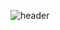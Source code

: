 ![header](https://capsule-render.vercel.app/api?type=rect&color=gradient&customColorList=0,2,2,5,30&text=Eung%20Ae%20World!&fontColor=d6ace6)

<!--
**someday486/someday486** is a ✨ _special_ ✨ repository because its `README.md` (this file) appears on your GitHub profile.

Here are some ideas to get you started:

- 🔭 I’m currently working on ...
- 🌱 I’m currently learning ...
- 👯 I’m looking to collaborate on ...
- 🤔 I’m looking for help with ...
- 💬 Ask me about ...
- 📫 How to reach me: ...
- 😄 Pronouns: ...
- ⚡ Fun fact: ...
-->
<!--
<a href="버튼을 눌렀을 때 이동할 링크" target="_blank"><img src="https://img.shields.io/badge/뱃지레이블-배경색?style=plastic&logo=appveyor&logoColor=ffffff"/></a>
-->
<!-- ![Anurag's GitHub stats](https://github-readme-stats.vercel.app/api?username=someday486&show_icons=true&theme=radical) -->

